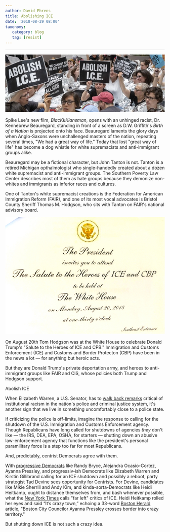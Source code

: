 ```yaml
---
author: David Ehrens
title: Abolishing ICE
date: '2018-08-29 08:00'
taxonomy:
   category: blog
   tag: [resist]
---
```

---

![](abolish-ice.jpg)

Spike Lee's new film, *BlacKkKlansman*, opens with an unhinged racist, Dr. Kennebrew Beauregard, standing in front of a screen as D.W. Griffith's *Birth of a Nation* is projected onto his face. Beauregard laments the glory days when Anglo-Saxons were unchallenged masters of the nation, repeating several times, "We had a great way of life." Today that lost "great way of life" has become a dog whistle for white supremacists and anti-immigrant groups alike.

Beauregard may be a fictional character, but John Tanton is not. Tanton is a retired Michigan opthalmologist who single-handedly created about a dozen white supremacist and anti-immigrant groups. The Southern Poverty Law Center describes most of them as hate groups because they demonize non-whites and immigrants as inferior races and cultures.

One of Tanton's white supremacist creations is the Federation for American Immigration Reform (FAIR), and one of its most vocal advocates is Bristol County Sheriff Thomas M. Hodgson, who sits with Tanton on FAIR's national advisory board.

![](invite.jpg)

On August 20th Tom Hodgson was at the White House to celebrate Donald Trump's "Salute to the Heroes of ICE and CPB." Immigration and Customs Enforcement (ICE) and Customs and Border Protecton (CBP) have been in the news a lot — for anything but heroic acts. 

But they are Donald Trump's private deportation army, and heroes to anti-immigrant groups like FAIR and CIS, whose policies both Trump and Hodgson support.





Abolish ICE

When Elizabeth Warren, a U.S. Senator, has to [walk back remarks](https://www.masslive.com/news/index.ssf/2018/08/responding_to_yarmouth_police.html#incart_river_index) critical of institutional racism in the nation's police and criminal justice system, it's another sign that we live in something uncomfortably close to a police state.

If criticizing the police is off-limits, imagine the response to calling for the shutdown of the U.S. Immigration and Customs Enforcement agency. Though Republicans have long called for shutdowns of agencies *they* don't like — the IRS, DEA, EPA, OSHA, for starters — shutting down an abusive law-enforcement agency that functions like the president's personal paramilitary force is a step too far for most Republicans. 

And, predictably, centrist Democrats agree with them.

With [progressive Democrats](https://www.nytimes.com/2018/08/10/nyregion/abolish-ice-democrats-republicans.html) like Randy Bryce, Alejandra Ocasio-Cortez, Ayanna Pressley, and progressiv-ish Democrats like Elizabeth Warren and Kirstin Gillibrand calling for an ICE shutdown and possibly a reboot, party strategist Tad Devine sees opportunity for Centrists. For Devine, candidates like Mikie Sherrill and Andy Kim, and kinda-sorta-Democrats like Heidi Heitkamp, ought to distance themselves from, and bash whenever possible, what the [New York Times](https://www.nytimes.com/2018/08/10/nyregion/abolish-ice-democrats-republicans.html) calls "far left" critics of ICE. Heidi Heitkamp rolled her eyes and  said “It’s crazy town,” echoing a 33-word [Boston Herald](http://www.bostonherald.com/opinion/op_ed/2018/06/boston_city_councilor_ayanna_pressley_crosses_border_into_crazy_territory) article, "Boston City Councilor Ayanna Pressley crosses border into crazy territory."  

But shutting down ICE is not such a crazy idea.




